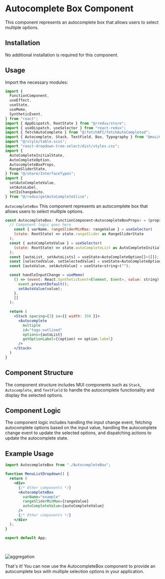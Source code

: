 # Autocomplete Box Component

This component represents an autocomplete box that allows users to select multiple options.

## Installation
No additional installation is required for this component.

## Usage
Import the necessary modules:

```jsx
import {
  FunctionComponent,
  useEffect,
  useState,
  useMemo,
  SyntheticEvent,
} from "react";
import { AppDispatch, RootState } from "@/redux/store";
import { useDispatch, useSelector } from "react-redux";
import { fetchAutoComplete } from "@/fetchAPI/fetchAutoCompleted";
import { Autocomplete, Stack, TextField, Box, Typography } from "@mui/material";
import "@/style/table.scss";
import "react-dropdown-tree-select/dist/styles.css";
import {
  AutoCompleteInitialState,
  AutoCompleteOption,
  AutocompleteBoxProps,
  RangeSliderState,
} from "@/share/InterfaceTypes";
import {
  setAutoCompleteValue,
  setAutoLabel,
  setIsChangeAuto,
} from "@/redux/getAutoCompleteSlice";
```

`AutocompleteBox`
This component represents an autocomplete box that allows users to select multiple options.
```jsx
const AutocompleteBox: FunctionComponent<AutocompleteBoxProps> = (props) => {
  // Component logic goes here
    const { varName, rangeSliderMinMax: rangeValue } = useSelector(
    (state: RootState) => state.rangeSlider as RangeSliderState
  );
  const { autoCompleteValue } = useSelector(
    (state: RootState) => state.autoCompleteList as AutoCompleteInitialState
  );
  const [autoList, setAutoLists] = useState<AutoCompleteOption[]>([]);
  const [selectedValue, setSelectedValue] = useState<AutoCompleteOption[]>([]);
  const [autoValue, setAutoValue] = useState<string>("");

  const handleInputChange = useMemo(
    () => (event: React.SyntheticEvent<Element, Event>, value: string) => {
      event.preventDefault();
      setAutoValue(value);
    },
    []
  );
  
  return (
    <Stack spacing={3} sx={{ width: 350 }}>
      <Autocomplete
        multiple
        id="tags-outlined"
        options={autoList}
        getOptionLabel={(option) => option.label}
      />
    </Stack>
  )
}
```
## Component Structure
The component structure includes MUI components such as `Stack`, `Autocomplete`, and `TextField` to handle the autocomplete functionality and display the selected options.

## Component Logic
The component logic includes handling the input change event, fetching autocomplete options based on the input value, handling the autocomplete change event to update the selected options, and dispatching actions to update the autocomplete state.

## Example Usage
```jsx
import AutocompleteBox from "./AutocompleteBox";

function MenuListDropdown() {
  return (
    <div>
      {/* Other components */}
      <AutocompleteBox
        varName="example"
        rangeSliderMinMax={rangeValue}
        autoCompleteValue={autoCompleteValue}
      />
      {/* Other components */}
    </div>
  );
}

export default App;
```
<br/>

![aggregation](../../../assets/autobox.png)

That's it! You can now use the AutocompleteBox component to provide an autocomplete box with multiple selection options in your application.